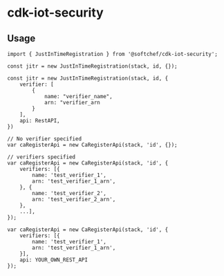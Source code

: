 # cdk-iot-security

## Usage

    import { JustInTimeRegistration } from '@softchef/cdk-iot-security';

    const jitr = new JustInTimeRegistration(stack, id, {});

    const jitr = new JustInTimeRegistration(stack, id, {
        verifier: [
            {
                name: "verifier_name",
                arn: "verifier_arn
            }
        ],
        api: RestAPI,
    })

    // No verifier specified
    var caRegisterApi = new CaRegisterApi(stack, 'id', {});

    // verifiers specified
    var caRegisterApi = new CaRegisterApi(stack, 'id', {
        verifiers: [{
            name: 'test_verifier_1',
            arn: 'test_verifier_1_arn',
        }, {
            name: 'test_verifier_2',
            arn: 'test_verifier_2_arn',
        },
        ...],
    });

    var caRegisterApi = new CaRegisterApi(stack, 'id', {
        verifiers: [{
            name: 'test_verifier_1',
            arn: 'test_verifier_1_arn',
        }],
        api: YOUR_OWN_REST_API
    });
